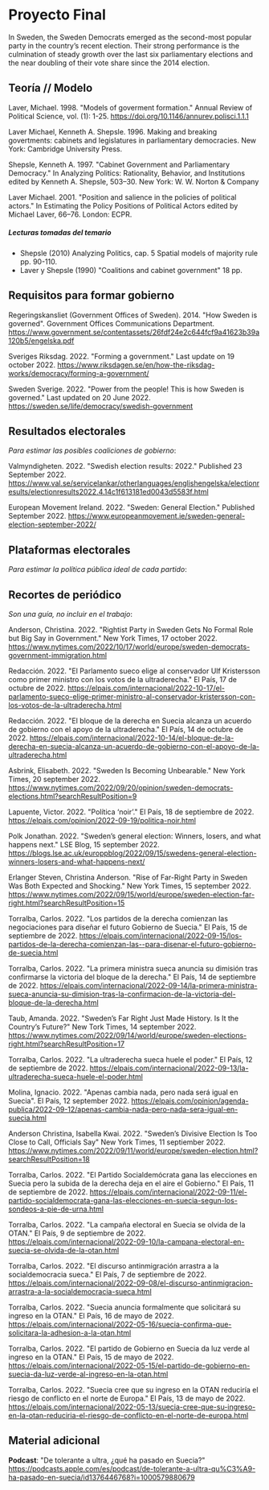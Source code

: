 # Proyecto Final

In Sweden, the Sweden Democrats emerged as the second-most popular party in the country’s recent election. Their strong performance is the culmination of steady growth over the last six parliamentary elections and the near doubling of their vote share since the 2014 election.

## Teoría // Modelo

Laver, Michael. 1998. "Models of goverment formation." Annual Review of Political Science, vol. (1): 1-25. https://doi.org/10.1146/annurev.polisci.1.1.1

Laver Michael, Kenneth A. Shepsle. 1996. Making and breaking govertments: cabinets and legislatures in parliamentary democracies. New York: Cambridge University Press.

Shepsle, Kenneth A. 1997. "Cabinet Government and Parliamentary Democracy." In Analyzing Politics: Rationality, Behavior, and Institutions edited by Kenneth A. Shepsle, 503–30. New York: W. W. Norton & Company

Laver Michael. 2001. "Position and salience in the policies of political actors." In Estimating the Policy Positions of Political Actors edited by Michael Laver, 66–76. London: ECPR.

##### Lecturas tomadas del temario

- Shepsle (2010) Analyzing Politics, cap. 5 Spatial models of majority rule pp. 90-110.
- Laver y Shepsle (1990) "Coalitions and cabinet government" 18 pp.

## Requisitos para formar gobierno

Regeringskansliet (Government Offices of Sweden). 2014. "How Sweden is governed". Government Offices Communications Department. https://www.government.se/contentassets/26fdf24e2c644fcf9a41623b39a120b5/engelska.pdf

Sveriges Riksdag. 2022. "Forming a government." Last update on 19 october 2022. https://www.riksdagen.se/en/how-the-riksdag-works/democracy/forming-a-government/

Sweden Sverige. 2022. "Power from the people! This is how Sweden is governed." Last updated on 20 June 2022. https://sweden.se/life/democracy/swedish-government

## Resultados electorales

*Para estimar las posibles coaliciones de gobierno*:

Valmyndigheten. 2022. "Swedish election results: 2022." Published 23 September 2022. https://www.val.se/servicelankar/otherlanguages/englishengelska/electionresults/electionresults2022.4.14c1f613181ed0043d5583f.html

European Movement Ireland. 2022. "Sweden: General Election." Published September 2022. https://www.europeanmovement.ie/sweden-general-election-september-2022/

## Plataformas electorales

*Para estimar la política pública ideal de cada partido*:

## Recortes de periódico
*Son una guía, no incluir en el trabajo*:

Anderson, Christina. 2022. "Rightist Party in Sweden Gets No Formal Role but Big Say in Government." New York Times, 17 october 2022. https://www.nytimes.com/2022/10/17/world/europe/sweden-democrats-government-immigration.html

Redacción. 2022. "El Parlamento sueco elige al conservador Ulf Kristersson como primer ministro con los votos de la ultraderecha." El País, 17 de octubre de 2022. https://elpais.com/internacional/2022-10-17/el-parlamento-sueco-elige-primer-ministro-al-conservador-kristersson-con-los-votos-de-la-ultraderecha.html 

Redacción. 2022. "El bloque de la derecha en Suecia alcanza un acuerdo de gobierno con el apoyo de la ultraderecha." El País, 14 de octubre de 2022. https://elpais.com/internacional/2022-10-14/el-bloque-de-la-derecha-en-suecia-alcanza-un-acuerdo-de-gobierno-con-el-apoyo-de-la-ultraderecha.html 

Asbrink, Elisabeth. 2022. "Sweden Is Becoming Unbearable." New York Times, 20 september 2022. https://www.nytimes.com/2022/09/20/opinion/sweden-democrats-elections.html?searchResultPosition=9

Lapuente, Victor. 2022. "Política ‘noir’." El País, 18 de septiembre de 2022. https://elpais.com/opinion/2022-09-19/politica-noir.html

Polk Jonathan. 2022. "Sweden’s general election: Winners, losers, and what happens next." LSE Blog, 15 september 2022. https://blogs.lse.ac.uk/europpblog/2022/09/15/swedens-general-election-winners-losers-and-what-happens-next/

Erlanger Steven, Christina Anderson. "Rise of Far-Right Party in Sweden Was Both Expected and Shocking." New York Times, 15 september 2022. https://www.nytimes.com/2022/09/15/world/europe/sweden-election-far-right.html?searchResultPosition=15

Torralba, Carlos. 2022. "Los partidos de la derecha comienzan las negociaciones para diseñar el futuro Gobierno de Suecia." El País, 15 de septiembre de 2022. https://elpais.com/internacional/2022-09-15/los-partidos-de-la-derecha-comienzan-las--para-disenar-el-futuro-gobierno-de-suecia.html

Torralba, Carlos. 2022. "La primera ministra sueca anuncia su dimisión tras confirmarse la victoria del bloque de la derecha." El País, 14 de septiembre de 2022. https://elpais.com/internacional/2022-09-14/la-primera-ministra-sueca-anuncia-su-dimision-tras-la-confirmacion-de-la-victoria-del-bloque-de-la-derecha.html

Taub, Amanda. 2022. "Sweden’s Far Right Just Made History. Is It the Country’s Future?" New Tork Times, 14 september 2022.  https://www.nytimes.com/2022/09/14/world/europe/sweden-elections-right.html?searchResultPosition=17

Torralba, Carlos. 2022. "La ultraderecha sueca huele el poder." El País, 12 de septiembre de 2022. https://elpais.com/internacional/2022-09-13/la-ultraderecha-sueca-huele-el-poder.html 

Molina, Ignacio. 2022. "Apenas cambia nada, pero nada será igual en Suecia".  El País, 12 september 2022. https://elpais.com/opinion/agenda-publica/2022-09-12/apenas-cambia-nada-pero-nada-sera-igual-en-suecia.html

Anderson Christina, Isabella Kwai. 2022. "Sweden’s Divisive Election Is Too Close to Call, Officials Say" New York Times, 11 septiember 2022. https://www.nytimes.com/2022/09/11/world/europe/sweden-election.html?searchResultPosition=18

Torralba, Carlos. 2022. "El Partido Socialdemócrata gana las elecciones en Suecia pero la subida de la derecha deja en el aire el Gobierno." El País, 11 de septiembre de 2022. https://elpais.com/internacional/2022-09-11/el-partido-socialdemocrata-gana-las-elecciones-en-suecia-segun-los-sondeos-a-pie-de-urna.html

Torralba, Carlos. 2022. "La campaña electoral en Suecia se olvida de la OTAN." El País, 9 de septiembre de 2022. https://elpais.com/internacional/2022-09-10/la-campana-electoral-en-suecia-se-olvida-de-la-otan.html

Torralba, Carlos. 2022. "El discurso antinmigración arrastra a la socialdemocracia sueca." El País, 7 de septiembre de 2022. https://elpais.com/internacional/2022-09-08/el-discurso-antinmigracion-arrastra-a-la-socialdemocracia-sueca.html

Torralba, Carlos. 2022. "Suecia anuncia formalmente que solicitará su ingreso en la OTAN." El País, 16 de mayo de 2022. https://elpais.com/internacional/2022-05-16/suecia-confirma-que-solicitara-la-adhesion-a-la-otan.html

Torralba, Carlos. 2022. "El partido de Gobierno en Suecia da luz verde al ingreso en la OTAN." El País, 15 de mayo de 2022. https://elpais.com/internacional/2022-05-15/el-partido-de-gobierno-en-suecia-da-luz-verde-al-ingreso-en-la-otan.html

Torralba, Carlos. 2022. "Suecia cree que su ingreso en la OTAN reduciría el riesgo de conflicto en el norte de Europa." El País, 13 de mayo de 2022. https://elpais.com/internacional/2022-05-13/suecia-cree-que-su-ingreso-en-la-otan-reduciria-el-riesgo-de-conflicto-en-el-norte-de-europa.html

## Material adicional
**Podcast**: "De tolerante a ultra, ¿qué ha pasado en Suecia?" https://podcasts.apple.com/es/podcast/de-tolerante-a-ultra-qu%C3%A9-ha-pasado-en-suecia/id1376446768?i=1000579880679